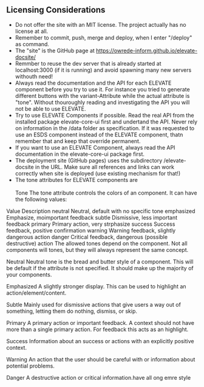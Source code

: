 ## Licensing Considerations
- Do not offer the site with an MIT license. The project actually has no license at all.
- Remember to commit, push, merge and deploy, when I enter "/deploy" as command.
- The "site" is the GitHub page at https://owrede-inform.github.io/elevate-docsite/
- Remmber to reuse the dev server that is already started at localhost:3000 (if it is running) and avoid spawning many new servers withouth need!
- Always read the documentation and the API for each ELEVATE component before you try to use it. For instance you tried to generate different buttons with the variant-Attribute while the actual attribute is "tone". Without thouroughly reading and investigating the API you will not be able to use ELEVATE.
- Try to use ELEVATE Components if possible. Read the real API from the installed package elevate-core-ui first and undertand the API. Never rely on information in the /data folder as specification. If it was requested to use an ESDS component instead of the ELEVATE component, thatn remember that and keep that override permanent.
- If you want to use an ELEVATE Component, always read the API documentation in the elevate-core-ui package first.
- The deployment site (GitHub pages) uses the subdirectory /elevate-docsite in the URL. Make sure all references and links can work correctly when site is deployed (use existing mechanism for that!)
- The tone attributes for ELEVATE components are\
\
Tone
The tone attribute controls the colors of an component. It can have the following values:

Value    Description
neutral    Neutral, default with no specific tone
emphasized    Emphasize, moimportant feedback
subtle    Dismissive, less important feedback
primary    Primary action, very strphasize
success    Success feedback, positive confirmation
warning    Warning feedback, slightly dangerous action
danger    Critical feedback, dangerous (possible destructive) action
The allowed tones depend on the component. Not all components will tones, but they will always represent the same concept.

Neutral
Neutral tone is the bread and butter style of a component. This will be default if the attribute is not specified. It should make up the majority of your components.

Emphasized
A slightly stronger display. This can be used to highlight an action/element/content.

Subtle
Mainly used for dismissive actions that give users a way out of something, letting them do nothing, dismiss, or skip.

Primary
A primary action or important feedback. A context should not have more than a single primary action. For feedback this acts as an highlight.

Success
Information about an success or actions with an explicitly positive context.

Warning
An action that the user should be careful with or information about potential problems.

Danger
A destructive action or critical information.have all ong emre  style
